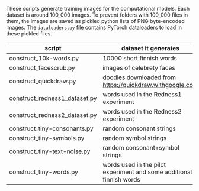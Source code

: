 These scripts generate training images for the computational models. Each dataset is around 100_000 images. To prevent folders with 100_000 files in them, the images are saved as pickled python lists of PNG byte-encoded images. The [`dataloaders.py`](../blob/master/dataloaders.py) file contains PyTorch dataloaders to load in these pickled files.

|script|dataset it generates
|------|--------
|construct_10k-words.py|10000 short finnish words
|construct_facescrub.py|images of celebrety faces
|construct_quickdraw.py|doodles downloaded from https://quickdraw.withgoogle.com
|construct_redness1_dataset.py|words used in the Redness1 experiment
|construct_redness2_dataset.py|words used in the Redness2 experiment
|construct_tiny-consonants.py|random consonant strings
|construct_tiny-symbols.py|random symbol strings
|construct_tiny-text-noise.py|random consonant+symbol strings
|construct_tiny-words.py|words used in the pilot experiment and some additional finnish words
